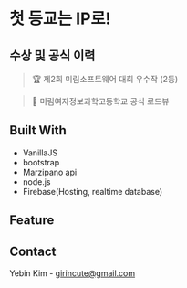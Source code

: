 # 첫 등교는 IP로!

> [site link]: https://rodeview-tmp.firebaseapp.com 

## 수상 및 공식 이력

> 🏆 제2회 미림소프트웨어 대회 우수작 (2등)

> 🏫 미림여자정보과학고등학교 공식 로드뷰



## Built With

* VanillaJS
* bootstrap
* Marzipano api
* node.js
* Firebase(Hosting, realtime database)

## Feature




## Contact

Yebin Kim - girincute@gmail.com
